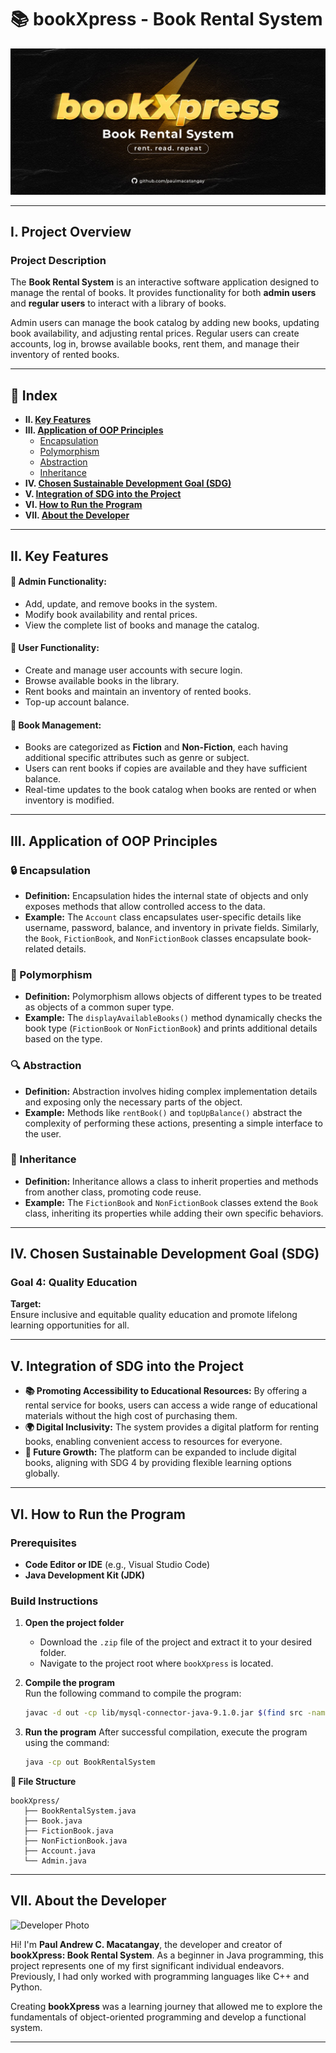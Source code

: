 # 📚 **bookXpress - Book Rental System**

![bookXpress Banner](https://github.com/paulmacatangay/MacatangayPaulAndrewCS2102_OOPFinalproject_bookXpress/blob/60d598d329da3a9987cd378a5b62b4b12e922b0f/images/bookXpress%20Banner.jpg)

---

## I. **Project Overview**

### **Project Description**  
The **Book Rental System** is an interactive software application designed to manage the rental of books. It provides functionality for both **admin users** and **regular users** to interact with a library of books.  

Admin users can manage the book catalog by adding new books, updating book availability, and adjusting rental prices. Regular users can create accounts, log in, browse available books, rent them, and manage their inventory of rented books.

---

## 📒 **Index**
- **II. [Key Features](#ii-key-features)**
- **III. [Application of OOP Principles](#iii-application-of-oop-principles)**
  - [Encapsulation](#-encapsulation)
  - [Polymorphism](#-polymorphism)
  - [Abstraction](#-abstraction)
  - [Inheritance](#-inheritance)
- **IV. [Chosen Sustainable Development Goal (SDG)](#iv-chosen-sustainable-development-goal-sdg)**
- **V. [Integration of SDG into the Project](#v-integration-of-sdg-into-the-project)**
- **VI. [How to Run the Program](#vi-how-to-run-the-program)**
- **VII. [About the Developer](#vii-about-the-developer)**

---

## II. **Key Features**

#### **🔧 Admin Functionality:**
- Add, update, and remove books in the system.
- Modify book availability and rental prices.
- View the complete list of books and manage the catalog.

#### **👥 User Functionality:**
- Create and manage user accounts with secure login.
- Browse available books in the library.
- Rent books and maintain an inventory of rented books.
- Top-up account balance.

#### **📖 Book Management:**
- Books are categorized as **Fiction** and **Non-Fiction**, each having additional specific attributes such as genre or subject.
- Users can rent books if copies are available and they have sufficient balance.
- Real-time updates to the book catalog when books are rented or when inventory is modified.

---

## III. **Application of OOP Principles**

### **🔒 Encapsulation**
- **Definition:** Encapsulation hides the internal state of objects and only exposes methods that allow controlled access to the data.
- **Example:** The `Account` class encapsulates user-specific details like username, password, balance, and inventory in private fields. Similarly, the `Book`, `FictionBook`, and `NonFictionBook` classes encapsulate book-related details.

### **🔄 Polymorphism**
- **Definition:** Polymorphism allows objects of different types to be treated as objects of a common super type.
- **Example:** The `displayAvailableBooks()` method dynamically checks the book type (`FictionBook` or `NonFictionBook`) and prints additional details based on the type.

### **🔍 Abstraction**
- **Definition:** Abstraction involves hiding complex implementation details and exposing only the necessary parts of the object.
- **Example:** Methods like `rentBook()` and `topUpBalance()` abstract the complexity of performing these actions, presenting a simple interface to the user.

### **🌳 Inheritance**
- **Definition:** Inheritance allows a class to inherit properties and methods from another class, promoting code reuse.
- **Example:** The `FictionBook` and `NonFictionBook` classes extend the `Book` class, inheriting its properties while adding their own specific behaviors.

---

## IV. **Chosen Sustainable Development Goal (SDG)**

### **Goal 4: Quality Education**

**Target:**  
Ensure inclusive and equitable quality education and promote lifelong learning opportunities for all.

---

## V. **Integration of SDG into the Project**

- **📚 Promoting Accessibility to Educational Resources:** By offering a rental service for books, users can access a wide range of educational materials without the high cost of purchasing them.
- **🌍 Digital Inclusivity:** The system provides a digital platform for renting books, enabling convenient access to resources for everyone.
- **🚀 Future Growth:** The platform can be expanded to include digital books, aligning with SDG 4 by providing flexible learning options globally.

---

## VI. **How to Run the Program**

### **Prerequisites**
- **Code Editor or IDE** (e.g., Visual Studio Code)
- **Java Development Kit (JDK)**

### **Build Instructions**
1. **Open the project folder**  
   - Download the `.zip` file of the project and extract it to your desired folder.
   - Navigate to the project root where `bookXpress` is located.

2. **Compile the program**  
   Run the following command to compile the program:
   ```bash
   javac -d out -cp lib/mysql-connector-java-9.1.0.jar $(find src -name "*.java")

3. **Run the program**
   After successful compilation, execute the program using the command:
   ```bash
   java -cp out BookRentalSystem

**📁 File Structure**
```
bookXpress/
   ├── BookRentalSystem.java 
   ├── Book.java 
   ├── FictionBook.java 
   ├── NonFictionBook.java 
   ├── Account.java 
   └── Admin.java
```
---

## VII. **About the Developer**

![Developer Photo](https://github.com/paulmacatangay/MacatangayPaulAndrewCS2102_OOPFinalproject_bookXpress/blob/da43411a75d6204bee889167be92e13a6a9c78f5/images/Developer.jpg)

Hi! I'm **Paul Andrew C. Macatangay**, the developer and creator of **bookXpress: Book Rental System**. As a beginner in Java programming, this project represents one of my first significant individual endeavors. Previously, I had only worked with programming languages like C++ and Python.  

Creating **bookXpress** was a learning journey that allowed me to explore the fundamentals of object-oriented programming and develop a functional system. 

---



